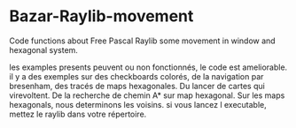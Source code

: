 # Bazar-Raylib-movement
Code functions about Free Pascal Raylib some movement in window and hexagonal system.

les examples presents peuvent ou non fonctionnés, le code est ameliorable.
il y a des exemples sur des checkboards colorés, de la navigation par bresenham, des tracés de maps hexagonales.
Du lancer de cartes qui virevoltent. De la recherche de chemin A* sur map hexagonal. Sur les maps hexagonals, nous determinons les voisins.
si vous lancez l executable, mettez le raylib dans votre répertoire.
